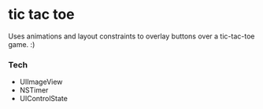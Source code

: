 # tic tac toe

Uses animations and layout constraints to overlay buttons over a tic-tac-toe game. :)

### Tech

* UIImageView
* NSTimer
* UIControlState

